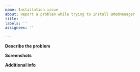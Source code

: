 ```yaml
---
name: Installation issue
about: Report a problem while trying to install QModManager
title: ''
labels: ''
assignees: ''

---
```


**Describe the problem**
<!-- A clear and concise description of what the problem is. -->

**Screenshots**
<!-- If applicable, add screenshots to help explain your problem. -->

**Additional info**
<!-- Add any other context about the problem here. -->

